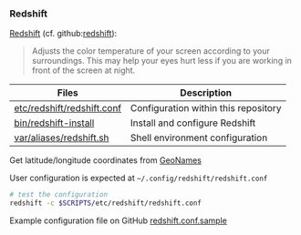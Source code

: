 ### Redshift

[Redshift][reds] (cf. github:[redshift][ghub]):

> Adjusts the color temperature of your screen according to your surroundings. 
> This may help your eyes hurt less if you are working in front of the screen 
> at night.

Files                           | Description
--------------------------------|-------------------------------------
[etc/redshift/redshift.conf][0] | Configuration within this repository
[bin/redshift-install][1]       | Install and configure Redshift
[var/aliases/redshift.sh][2]    | Shell environment configuration

[0]: redshift.conf
[1]: ../../bin/redshift-install
[2]: ../../var/aliases/redshift.sh]

Get latitude/longitude coordinates from [GeoNames][geon]

User configuration is expected at `~/.config/redshift/redshift.conf`

```bash
# test the configuration
redshift -c $SCRIPTS/etc/redshift/redshift.conf
```

Example configuration file on GitHub [redshift.conf.sample][ecnf]


[reds]: http://jonls.dk/redshift/
[ecnf]: https://raw.githubusercontent.com/jonls/redshift/master/redshift.conf.sample
[geon]: https://www.geonames.org/
[ghub]: https://github.com/jonls/redshift
